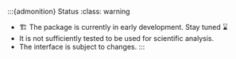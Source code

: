 :::{admonition} Status
:class: warning
- 🏗️ The package is currently in early development. Stay tuned ⌛
- It is not sufficiently tested to be used for scientific analysis.
- The interface is subject to changes.
:::
